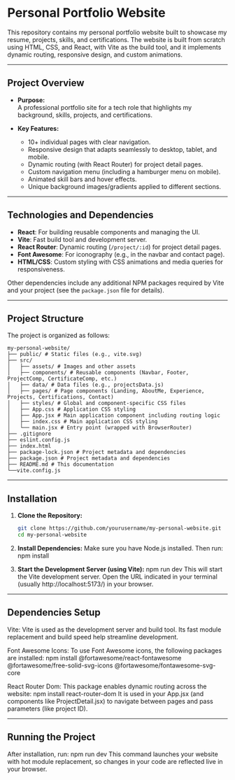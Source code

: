 # Personal Portfolio Website

This repository contains my personal portfolio website built to showcase my resume, projects, skills, and certifications. The website is built from scratch using HTML, CSS, and React, with Vite as the build tool, and it implements dynamic routing, responsive design, and custom animations.

---

## Project Overview

- **Purpose:**  
  A professional portfolio site for a tech role that highlights my background, skills, projects, and certifications.
  
- **Key Features:**
  - 10+ individual pages with clear navigation.
  - Responsive design that adapts seamlessly to desktop, tablet, and mobile.
  - Dynamic routing (with React Router) for project detail pages.
  - Custom navigation menu (including a hamburger menu on mobile).
  - Animated skill bars and hover effects.
  - Unique background images/gradients applied to different sections.

---

## Technologies and Dependencies

- **React**: For building reusable components and managing the UI.
- **Vite**: Fast build tool and development server.
- **React Router**: Dynamic routing (`/project/:id`) for project detail pages.
- **Font Awesome**: For iconography (e.g., in the navbar and contact page).
- **HTML/CSS**: Custom styling with CSS animations and media queries for responsiveness.

Other dependencies include any additional NPM packages required by Vite and your project (see the `package.json` file for details).

---

## Project Structure

The project is organized as follows:
```
my-personal-website/ 
├── public/ # Static files (e.g., vite.svg) 
├── src/ 
│   ├── assets/ # Images and other assets 
│   ├── components/ # Reusable components (Navbar, Footer, ProjectComp, CertificateComp, etc.) 
│   ├── data/ # Data files (e.g., projectsData.js) 
│   ├── pages/ # Page components (Landing, AboutMe, Experience, Projects, Certifications, Contact) 
│   ├── styles/ # Global and component-specific CSS files 
│   ├── App.css # Application CSS styling
│   ├── App.jsx # Main application component including routing logic 
│   ├── index.css # Main application CSS styling
│   └── main.jsx # Entry point (wrapped with BrowserRouter) 
├── .gitignore
├── eslint.config.js
├── index.html
├── package-lock.json # Project metadata and dependencies 
├── package.json # Project metadata and dependencies 
├── README.md # This documentation
└──vite.config.js
```

---

## Installation

1. **Clone the Repository:**

   ```bash
   git clone https://github.com/yourusername/my-personal-website.git
   cd my-personal-website

2. **Install Dependencies:**
    Make sure you have Node.js installed. Then run: npm install

3. **Start the Development Server (using Vite):**
    npm run dev
    This will start the Vite development server. Open the URL indicated in your terminal (usually http://localhost:5173/) in your browser.

---

## Dependencies Setup
Vite: Vite is used as the development server and build tool. Its fast module replacement and build speed help streamline development.

Font Awesome Icons: To use Font Awesome icons, the following packages are installed:
npm install @fortawesome/react-fontawesome @fortawesome/free-solid-svg-icons @fortawesome/fontawesome-svg-core

React Router Dom: This package enables dynamic routing across the website:
npm install react-router-dom
It is used in your App.jsx (and components like ProjectDetail.jsx) to navigate between pages and pass parameters (like project ID).

---

## Running the Project
After installation, run: npm run dev
This command launches your website with hot module replacement, so changes in your code are reflected live in your browser.

